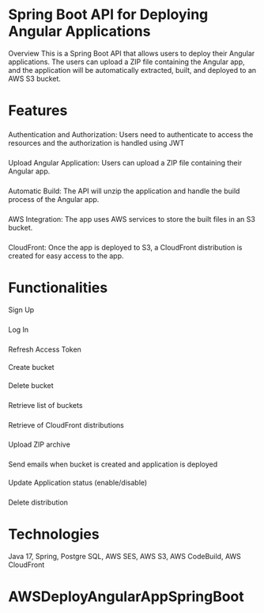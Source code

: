 # Spring Boot API for Deploying Angular Applications


Overview
This is a Spring Boot API that allows users to deploy their Angular applications. The users can upload a ZIP file containing the Angular app, and the application will be automatically extracted, built, and deployed to an AWS S3 bucket.

# Features

###
Authentication and Authorization: Users need to authenticate to access the resources and the authorization is handled using JWT
###
Upload Angular Application: Users can upload a ZIP file containing their Angular app.
###
Automatic Build: The API will unzip the application and handle the build process of the Angular app.
###
AWS Integration: The app uses AWS services to store the built files in an S3 bucket.
###
CloudFront: Once the app is deployed to S3, a CloudFront distribution is created for easy access to the app.

# Functionalities

Sign Up
###
Log In
###
Refresh Access Token
####
Create bucket
####
Delete bucket
###
Retrieve list of buckets
###
Retrieve of CloudFront distributions
###
Upload ZIP archive
###
Send emails when bucket is created and application is deployed
####
Update Application status (enable/disable)
###
Delete distribution

# Technologies

Java 17, Spring, Postgre SQL, AWS SES, AWS S3, AWS CodeBuild, AWS CloudFront

# AWSDeployAngularAppSpringBoot
